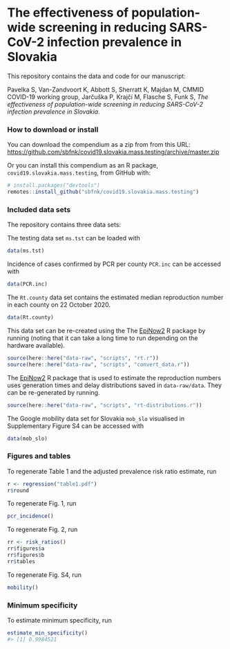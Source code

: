 
<!-- README.md is generated from README.Rmd. Please edit that file -->

# The effectiveness of population-wide screening in reducing SARS-CoV-2 infection prevalence in Slovakia

This repository contains the data and code for our manuscript:

Pavelka S, Van-Zandvoort K, Abbott S, Sherratt K, Majdan M, CMMID
COVID-19 working group, Jarčuška P, Krajčí M, Flasche S, Funk S, *The
effectiveness of population-wide screening in reducing SARS-CoV-2
infection prevalence in Slovakia*.

### How to download or install

You can download the compendium as a zip from from this URL:
<https://github.com/sbfnk/covid19.slovakia.mass.testing/archive/master.zip>

Or you can install this compendium as an R package,
`covid19.slovakia.mass.testing`, from GitHub with:

``` r
# install.packages("devtools")
remotes::install_github("sbfnk/covid19.slovakia.mass.testing")
```

### Included data sets

The repository contains three data sets:

The testing data set `ms.tst` can be loaded with

``` r
data(ms.tst)
```

Incidence of cases confirmed by PCR per county `PCR.inc` can be accessed
with

``` r
data(PCR.inc)
```

The `Rt.county` data set contains the estimated median reproduction
number in each county on 22 October 2020.

``` r
data(Rt.county)
```

This data set can be re-created using the The
[EpiNow2](https://epiforecasts.io/EpiNow2/) R package by running (noting
that it can take a long time to run depending on the hardware
available).

``` r
source(here::here("data-raw", "scripts", "rt.r"))
source(here::here("data-raw", "scripts", "convert_data.r"))
```

The [EpiNow2](https://epiforecasts.io/EpiNow2/) R package that is used
to estimate the reproduction numbers uses generation times and delay
distributions saved in `data-raw/data`. They can be re-generated by
running.

``` r
source(here::here("data-raw", "scripts", "rt-distributions.r"))
```

The Google mobility data set for Slovakia `mob_slo` visualised in
Supplementary Figure S4 can be accessed with

``` r
data(mob_slo)
```

### Figures and tables

To regenerate Table 1 and the adjusted prevalence risk ratio estimate,
run

``` r
r <- regression("table1.pdf")
r$round
```

To regenerate Fig. 1, run

``` r
pcr_incidence()
```

To regenerate Fig. 2, run

``` r
rr <- risk_ratios()
rr$figures$a
rr$figures$b
rr$tables
```

To regenerate Fig. S4, run

``` r
mobility()
```

### Minimum specificity

To estimate minimum specificity, run

``` r
estimate_min_specificity()
#> [1] 0.9984521
```
